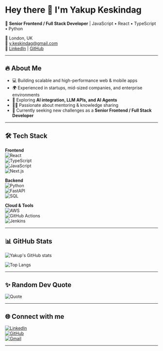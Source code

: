 # Hey there 👋 I'm Yakup Keskindag  

🚀 **Senior Frontend / Full Stack Developer** | JavaScript • React • TypeScript • Python  

📍 London, UK  
📧 [y.keskindag@gmail.com](mailto:y.keskindag@gmail.com)  
🔗 [LinkedIn](https://linkedin.com/in/yakupme) | [GitHub](https://github.com/yakupme)  

---

## 🔥 About Me  
- 💻 Building scalable and high-performance web & mobile apps  
- 🌍 Experienced in startups, mid-sized companies, and enterprise environments  
- 🤖 Exploring **AI integration, LLM APIs, and AI Agents**  
- 🧑‍🏫 Passionate about mentoring & knowledge sharing  
- 🎯 Currently seeking new challenges as a **Senior Frontend / Full Stack Developer**  

---

## 🛠️ Tech Stack  

**Frontend**  
![React](https://img.shields.io/badge/React-20232A?style=for-the-badge&logo=react&logoColor=61DAFB)  
![TypeScript](https://img.shields.io/badge/TypeScript-007ACC?style=for-the-badge&logo=typescript&logoColor=white)  
![JavaScript](https://img.shields.io/badge/JavaScript-323330?style=for-the-badge&logo=javascript&logoColor=F7DF1E)  
![Next.js](https://img.shields.io/badge/Next.js-000000?style=for-the-badge&logo=nextdotjs&logoColor=white)  

**Backend**  
![Python](https://img.shields.io/badge/Python-3670A0?style=for-the-badge&logo=python&logoColor=ffdd54)  
![FastAPI](https://img.shields.io/badge/FastAPI-009688?style=for-the-badge&logo=fastapi&logoColor=white)  
![SQL](https://img.shields.io/badge/SQL-003B57?style=for-the-badge&logo=postgresql&logoColor=white)  

**Cloud & Tools**  
![AWS](https://img.shields.io/badge/AWS-232F3E?style=for-the-badge&logo=amazonaws&logoColor=white)  
![GitHub Actions](https://img.shields.io/badge/GitHub%20Actions-2088FF?style=for-the-badge&logo=githubactions&logoColor=white)  
![Jenkins](https://img.shields.io/badge/Jenkins-D24939?style=for-the-badge&logo=jenkins&logoColor=white)  

---

## 📊 GitHub Stats  

![Yakup's GitHub stats](https://github-readme-stats.vercel.app/api?username=yakupme&show_icons=true&theme=tokyonight)  

![Top Langs](https://github-readme-stats.vercel.app/api/top-langs/?username=yakupme&layout=compact&theme=tokyonight)  

---

## ✨ Random Dev Quote  

![Quote](https://quotes-github-readme.vercel.app/api?type=horizontal&theme=radical)  

---

## 🌐 Connect with me  
[![LinkedIn](https://img.shields.io/badge/LinkedIn-blue?style=for-the-badge&logo=linkedin)](https://linkedin.com/in/yakupme)  
[![GitHub](https://img.shields.io/badge/GitHub-000?style=for-the-badge&logo=github)](https://github.com/yakupme)  
[![Gmail](https://img.shields.io/badge/Gmail-D14836?style=for-the-badge&logo=gmail&logoColor=white)](mailto:y.keskindag@gmail.com)  

---
